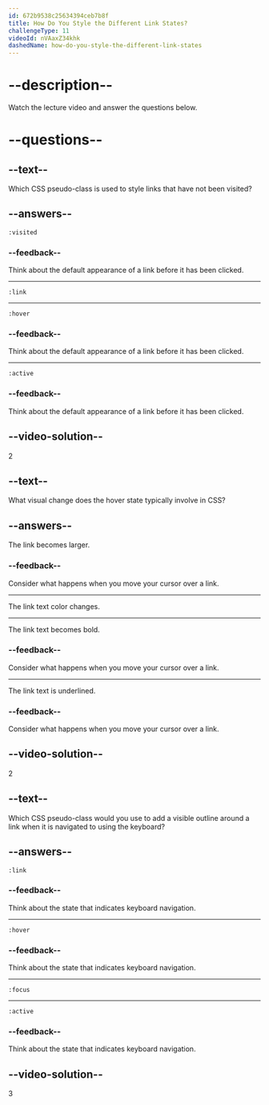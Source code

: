```yaml
---
id: 672b9538c25634394ceb7b8f
title: How Do You Style the Different Link States?
challengeType: 11
videoId: nVAaxZ34khk
dashedName: how-do-you-style-the-different-link-states
---
```


# --description--

Watch the lecture video and answer the questions below.

# --questions--

## --text--

Which CSS pseudo-class is used to style links that have not been visited?

## --answers--

`:visited`

### --feedback--

Think about the default appearance of a link before it has been clicked.

---

`:link`

---

`:hover`

### --feedback--

Think about the default appearance of a link before it has been clicked.

---

`:active`

### --feedback--

Think about the default appearance of a link before it has been clicked.

## --video-solution--

2

## --text--

What visual change does the hover state typically involve in CSS?

## --answers--

The link becomes larger.

### --feedback--

Consider what happens when you move your cursor over a link.

---

The link text color changes.

---

The link text becomes bold.

### --feedback--

Consider what happens when you move your cursor over a link.

---

The link text is underlined.

### --feedback--

Consider what happens when you move your cursor over a link.

## --video-solution--

2

## --text--

Which CSS pseudo-class would you use to add a visible outline around a link when it is navigated to using the keyboard?

## --answers--

`:link`

### --feedback--

Think about the state that indicates keyboard navigation.

---

`:hover`

### --feedback--

Think about the state that indicates keyboard navigation.

---

`:focus`

---

`:active`

### --feedback--

Think about the state that indicates keyboard navigation.

## --video-solution--

3
